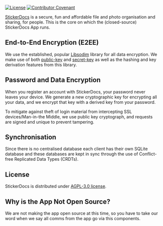 [![License](https://img.shields.io/github/license/stickerdocs/core)](LICENSE)
[![Contributor Covenant](https://img.shields.io/badge/Contributor%20Covenant-2.1-4baaaa.svg)](code_of_conduct.md)

[StickerDocs](https://stickerdocs.com) is a secure, fun and affordable file and photo organisation and sharing, for people. This is the core on which the (closed-source) StickerDocs App runs.

## End-to-End Encryption (E2EE)

We use the established, popular [Libsodim](https://doc.libsodium.org/) library for all data encryption. We make use of both [public-key](https://doc.libsodium.org/public-key_cryptography/authenticated_encryption) and [secret-key](https://doc.libsodium.org/secret-key_cryptography/secretbox) as well as the hashing and key derivation features from this library.

## Password and Data Encryption

When you register an account with StickerDocs, your password never leaves your device. We generate a new cryptographic key for encrypting all your data, and we encrypt that key with a derived key from your password.

To mitigate against theft of login material from intercepting SSL devices/Man-in-the Middle, we use public key cryptograph, and requests are signed and unique to prevent tampering.

## Synchronisation

Since there is no centralised database each client has their own SQLite database and these databases are kept in sync through the use of Conflict-free Replicated Data Types (CRDTs).

## License

StickerDocs is distributed under [AGPL-3.0 license](LICENSE).

## Why is the App Not Open Source?

We are not making the app open source at this time, so you have to take our word when we say all comms from the app go via this components.